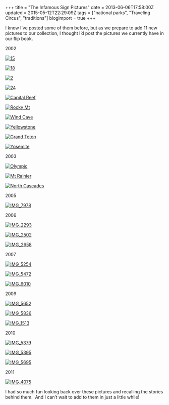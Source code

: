 +++
title = "The Infamous Sign Pictures"
date = 2013-06-06T17:58:00Z
updated = 2015-05-12T22:29:09Z
tags = ["national parks", "Traveling Circus", "traditions"]
blogimport = true 
+++

I know I’ve posted some of them before, but as we prepare to add 11 new pictures to our collection, I thought I’d post the pictures we currently have in our flip book. 

2002

[![15](https://latc.s3.amazonaws.com/wp-content/uploads/2013/06/15.png "15")](https://latc.s3.amazonaws.com/wp-content/uploads/2013/06/15.png)

[![18](https://latc.s3.amazonaws.com/wp-content/uploads/2013/06/18.png "18")](https://latc.s3.amazonaws.com/wp-content/uploads/2013/06/18.png)

[![2](https://latc.s3.amazonaws.com/wp-content/uploads/2013/06/2.png "2")](https://latc.s3.amazonaws.com/wp-content/uploads/2013/06/2.png)

[![24](https://latc.s3.amazonaws.com/wp-content/uploads/2013/06/24.png "24")](https://latc.s3.amazonaws.com/wp-content/uploads/2013/06/24.png)

[![Capital Reef](https://latc.s3.amazonaws.com/wp-content/uploads/2013/06/Capital-Reef.jpg "Capital Reef")](https://latc.s3.amazonaws.com/wp-content/uploads/2013/06/Capital-Reef.jpg)

[![Rocky Mt](https://latc.s3.amazonaws.com/wp-content/uploads/2013/06/Rocky-Mt.jpg "Rocky Mt")](https://latc.s3.amazonaws.com/wp-content/uploads/2013/06/Rocky-Mt.jpg)

[![Wind Cave](https://latc.s3.amazonaws.com/wp-content/uploads/2013/06/Wind-Cave.jpg "Wind Cave")](https://latc.s3.amazonaws.com/wp-content/uploads/2013/06/Wind-Cave.jpg)

[![Yellowstone](https://latc.s3.amazonaws.com/wp-content/uploads/2013/06/Yellowstone.jpg "Yellowstone")](https://latc.s3.amazonaws.com/wp-content/uploads/2013/06/Yellowstone.jpg)

[![Grand Teton](https://latc.s3.amazonaws.com/wp-content/uploads/2013/06/Grand-Teton.jpg "Grand Teton")](https://latc.s3.amazonaws.com/wp-content/uploads/2013/06/Grand-Teton.jpg)

[![Yosemite](https://latc.s3.amazonaws.com/wp-content/uploads/2013/06/Yosemite.png "Yosemite")](https://latc.s3.amazonaws.com/wp-content/uploads/2013/06/Yosemite.png)

2003

[![Olympic](https://latc.s3.amazonaws.com/wp-content/uploads/2013/06/Olympic.jpg "Olympic")](https://latc.s3.amazonaws.com/wp-content/uploads/2013/06/Olympic.jpg)

[![Mt Rainier](https://latc.s3.amazonaws.com/wp-content/uploads/2013/06/Mt-Rainier.jpg "Mt Rainier")](https://latc.s3.amazonaws.com/wp-content/uploads/2013/06/Mt-Rainier.jpg)

[![North Cascades](https://latc.s3.amazonaws.com/wp-content/uploads/2013/06/North-Cascades.jpg "North Cascades")](https://latc.s3.amazonaws.com/wp-content/uploads/2013/06/North-Cascades.jpg)

2005

[![IMG_7978](https://latc.s3.amazonaws.com/wp-content/uploads/2013/06/IMG_7978.jpg "IMG_7978")](https://latc.s3.amazonaws.com/wp-content/uploads/2013/06/IMG_7978.jpg)

2006

[![IMG_2293](https://latc.s3.amazonaws.com/wp-content/uploads/2013/06/IMG_2293.jpg "IMG_2293")](https://latc.s3.amazonaws.com/wp-content/uploads/2013/06/IMG_2293.jpg)

[![IMG_2502](https://latc.s3.amazonaws.com/wp-content/uploads/2013/06/IMG_2502.jpg "IMG_2502")](https://latc.s3.amazonaws.com/wp-content/uploads/2013/06/IMG_2502.jpg)

[![IMG_2658](https://latc.s3.amazonaws.com/wp-content/uploads/2013/06/IMG_2658.jpg "IMG_2658")](https://latc.s3.amazonaws.com/wp-content/uploads/2013/06/IMG_2658.jpg)

2007

[![IMG_5254](https://latc.s3.amazonaws.com/wp-content/uploads/2013/06/IMG_5254.jpg "IMG_5254")](https://latc.s3.amazonaws.com/wp-content/uploads/2013/06/IMG_5254.jpg)

[![IMG_5472](https://latc.s3.amazonaws.com/wp-content/uploads/2013/06/IMG_5472.jpg "IMG_5472")](https://latc.s3.amazonaws.com/wp-content/uploads/2013/06/IMG_5472.jpg)

[![IMG_6010](https://latc.s3.amazonaws.com/wp-content/uploads/2013/06/IMG_6010.jpg "IMG_6010")](https://latc.s3.amazonaws.com/wp-content/uploads/2013/06/IMG_6010.jpg)

2009

[![IMG_5652](https://latc.s3.amazonaws.com/wp-content/uploads/2013/06/IMG_5652.jpg "IMG_5652")](https://latc.s3.amazonaws.com/wp-content/uploads/2013/06/IMG_5652.jpg)

[![IMG_5836](https://latc.s3.amazonaws.com/wp-content/uploads/2013/06/IMG_5836.jpg "IMG_5836")](https://latc.s3.amazonaws.com/wp-content/uploads/2013/06/IMG_5836.jpg)

[![IMG_1513](https://latc.s3.amazonaws.com/wp-content/uploads/2013/06/IMG_1513.jpg "IMG_1513")](https://latc.s3.amazonaws.com/wp-content/uploads/2013/06/IMG_1513.jpg)

2010

[![IMG_5379](https://latc.s3.amazonaws.com/wp-content/uploads/2013/06/IMG_5379.jpg "IMG_5379")](https://latc.s3.amazonaws.com/wp-content/uploads/2013/06/IMG_5379.jpg)

[![IMG_5395](https://latc.s3.amazonaws.com/wp-content/uploads/2013/06/IMG_5395.jpg "IMG_5395")](https://latc.s3.amazonaws.com/wp-content/uploads/2013/06/IMG_5395.jpg)

[![IMG_5695](https://latc.s3.amazonaws.com/wp-content/uploads/2013/06/IMG_5695.jpg "IMG_5695")](https://latc.s3.amazonaws.com/wp-content/uploads/2013/06/IMG_5695.jpg)

2011

[![IMG_4075](https://latc.s3.amazonaws.com/wp-content/uploads/2013/06/IMG_4075.jpg "IMG_4075")](https://latc.s3.amazonaws.com/wp-content/uploads/2013/06/IMG_4075.jpg)

I had so much fun looking back over these pictures and recalling the stories behind them.&#160; And I can’t wait to add to them in just a little while!
